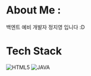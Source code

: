 # About Me :
백엔트 예비 개발자 정지영 입니다 :D
 
 # Tech Stack
![HTML5](https://img.shields.io/badge/-HTML5-F05032?style=plastic&logo=html5&logoColor=ffffff)
![JAVA](https://img.shields.io/badge/-JAVA-FF9E0F??style=plastic&logo=java&logoColor=ffffff)
